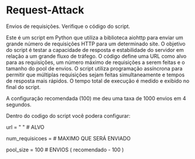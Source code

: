 # Request-Attack
Envios de requisições. Verifique o código do script.

Este é um script em Python que utiliza a biblioteca aiohttp para enviar um grande número de requisições HTTP para um determinado site. O objetivo do script é testar a capacidade de resposta e estabilidade do servidor em relação a um grande fluxo de tráfego. O código define uma URL como alvo para as requisições, um número máximo de requisições a serem feitas e o tamanho do pool de envios. O script utiliza programação assíncrona para permitir que múltiplas requisições sejam feitas simultaneamente e tempos de resposta mais rápidos. O tempo total de execução é medido e exibido no final do script.

A configuração recomendada (100) me deu uma taxa de 1000 envios em 4 segundos.

Dentro do codigo do script você podera configurar:

url = " " # ALVO

num_requisicoes =  # MAXIMO QUE SERÁ ENVIADO

pool_size = 100 # ENVIOS ( recomendado - 100 )

